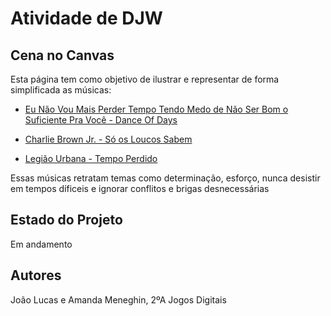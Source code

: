 # Atividade de DJW 
## Cena no Canvas

Esta página tem como objetivo de ilustrar e representar de forma simplificada as músicas:

- [Eu Não Vou Mais Perder Tempo Tendo Medo de Não Ser Bom o Suficiente Pra Você - Dance Of Days](https://www.youtube.com/watch?v=wD1xSPx3U-c)

- [Charlie Brown Jr. - Só os Loucos Sabem](https://www.youtube.com/watch?v=JRJj4z-prvM)

- [Legião Urbana - Tempo Perdido](https://www.youtube.com/watch?v=2hr7Uqu6G80)

Essas músicas retratam temas como determinação, esforço, nunca desistir em tempos díficeis e ignorar conflitos e brigas desnecessárias

## Estado do Projeto
Em andamento

## Autores
João Lucas e Amanda Meneghin, 2ºA Jogos Digitais


